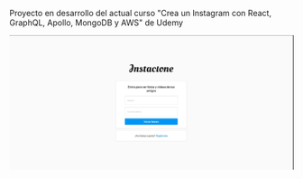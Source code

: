 Proyecto en desarrollo del actual curso "Crea un Instagram con React, GraphQL, Apollo, MongoDB y AWS" de Udemy

<img src="/Captura.JPG" alt="preview"/>
